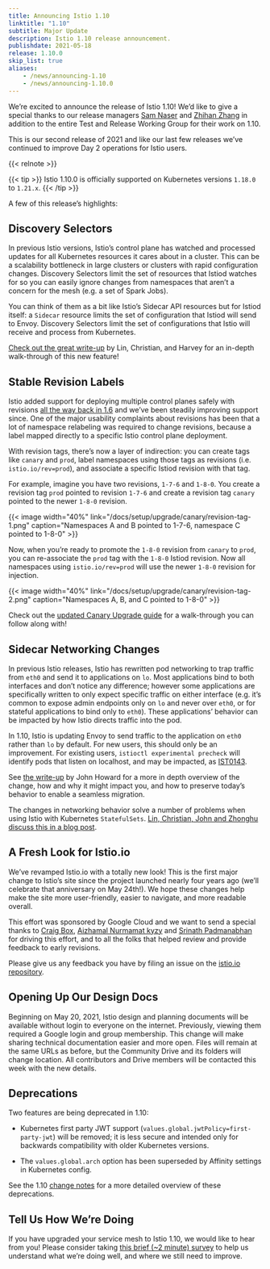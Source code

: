 ```yaml
---
title: Announcing Istio 1.10
linktitle: "1.10"
subtitle: Major Update
description: Istio 1.10 release announcement.
publishdate: 2021-05-18
release: 1.10.0
skip_list: true
aliases:
    - /news/announcing-1.10
    - /news/announcing-1.10.0
---
```


We’re excited to announce the release of Istio 1.10! We’d like to give a special thanks to our release managers [Sam Naser](https://github.com/Monkeyanator) and [Zhihan Zhang](https://github.com/ZhiHanZ) in addition to the entire Test and Release Working Group for their work on 1.10.

This is our second release of 2021 and like our last few releases we’ve continued to improve Day 2 operations for Istio users.

{{< relnote >}}

{{< tip >}}
Istio 1.10.0 is officially supported on Kubernetes versions `1.18.0` to `1.21.x`.
{{< /tip >}}

A few of this release’s highlights:

## Discovery Selectors

In previous Istio versions, Istio’s control plane has watched and processed updates for all Kubernetes resources it cares about in a cluster. This can be a scalability bottleneck in large clusters or clusters with rapid configuration changes. Discovery Selectors limit the set of resources that Istiod watches for so you can easily ignore changes from namespaces that aren’t a concern for the mesh (e.g. a set of Spark Jobs).

You can think of them as a bit like Istio’s Sidecar API resources but for Istiod itself: a `Sidecar` resource limits the set of configuration that Istiod will send to Envoy. Discovery Selectors limit the set of configurations that Istio will receive and process from Kubernetes.

[Check out the great write-up](/pt-br/blog/2021/discovery-selectors/) by Lin, Christian, and Harvey for an in-depth walk-through of this new feature!

## Stable Revision Labels

Istio added support for deploying multiple control planes safely with revisions [all the way back in 1.6](/pt-br/blog/2020/multiple-control-planes/) and we’ve been steadily improving support since. One of the major usability complaints about revisions has been that a lot of namespace relabeling was required to change revisions, because a label mapped directly to a specific Istio control plane deployment.

With revision tags, there’s now a layer of indirection: you can create tags like `canary` and `prod`, label namespaces using those tags as revisions (i.e. `istio.io/rev=prod`), and associate a specific Istiod revision with that tag.

For example, imagine you have two revisions, `1-7-6` and `1-8-0`. You create a revision tag `prod` pointed to revision `1-7-6` and create a revision tag `canary` pointed to the newer `1-8-0` revision.

{{< image width="40%"
    link="/docs/setup/upgrade/canary/revision-tag-1.png"
    caption="Namespaces A and B pointed to 1-7-6, namespace C pointed to 1-8-0"
    >}}

Now, when you’re ready to promote the `1-8-0` revision from `canary` to `prod`, you can re-associate the `prod` tag with the `1-8-0` Istiod revision. Now all namespaces using `istio.io/rev=prod` will use the newer `1-8-0` revision for injection.

{{< image width="40%"
    link="/docs/setup/upgrade/canary/revision-tag-2.png"
    caption="Namespaces A, B, and C pointed to 1-8-0"
    >}}

Check out the [updated Canary Upgrade guide](/pt-br/docs/setup/upgrade/canary/#stable-revision-labels) for a walk-through you can follow along with!

## Sidecar Networking Changes

In previous Istio releases, Istio has rewritten pod networking to trap traffic from `eth0` and send it to applications on `lo`. Most applications bind to both interfaces and don’t notice any difference; however some applications are specifically written to only expect specific traffic on either interface (e.g. it’s common to expose admin endpoints only on `lo` and never over `eth0`, or for stateful applications to bind only to `eth0`). These applications’ behavior can be impacted by how Istio directs traffic into the pod.

In 1.10, Istio is updating Envoy to send traffic to the application on `eth0` rather than `lo` by default. For new users, this should only be an improvement. For existing users, `istioctl experimental precheck` will identify pods that listen on localhost, and may be impacted, as [IST0143](/pt-br/docs/reference/config/analysis/ist0143/).

See [the write-up](/pt-br/blog/2021/upcoming-networking-changes/) by John Howard for a more in depth overview of the change, how and why it might impact you, and how to preserve today’s behavior to enable a seamless migration.

The changes in networking behavior solve a number of problems when using Istio with Kubernetes `StatefulSets`. [Lin, Christian, John and Zhonghu discuss this in a blog post](/pt-br/blog/2021/statefulsets-made-easier/).

## A Fresh Look for Istio.io

We’ve revamped Istio.io with a totally new look! This is the first major change to Istio’s site since the project launched nearly four years ago (we’ll celebrate that anniversary on May 24th!). We hope these changes help make the site more user-friendly, easier to navigate, and more readable overall.

This effort was sponsored by Google Cloud and we want to send a special thanks to [Craig Box](https://twitter.com/craigbox), [Aizhamal Nurmamat kyzy](https://twitter.com/iamaijamal) and [Srinath Padmanabhan](https://twitter.com/srithreepo) for driving this effort, and to all the folks that helped review and provide feedback to early revisions.

Please give us any feedback you have by filing an issue on the [istio.io repository](https://github.com/istio/istio.io).

## Opening Up Our Design Docs

Beginning on May 20, 2021, Istio design and planning documents will be available without login to everyone on the internet. Previously, viewing them required a Google login and group membership. This change will make sharing technical documentation easier and more open. Files will remain at the same URLs as before, but the Community Drive and its folders will change location. All contributors and Drive members will be contacted this week with the new details.

## Deprecations

Two features are being deprecated in 1.10:

* Kubernetes first party JWT support (`values.global.jwtPolicy=first-party-jwt`) will be removed; it is less secure and intended only for backwards compatibility with older Kubernetes versions.

* The `values.global.arch` option has been superseded by Affinity settings in Kubernetes config.

See the 1.10 [change notes](/pt-br/news/releases/1.10.x/announcing-1.10/change-notes/) for a more detailed overview of these deprecations.

## Tell Us How We’re Doing

If you have upgraded your service mesh to Istio 1.10, we would like to hear from you!  Please consider taking [this brief (~2 minute) survey](https://docs.google.com/forms/d/e/1FAIpQLSfzonL4euvGgUM7kyXjsucP4UV8mH9M2snKVFQnT-L7eIXp_g/viewform?resourcekey=0-pWz7V0MsuFrdfJ_-NTQwXQ) to help us understand what we’re doing well, and where we still need to improve.
